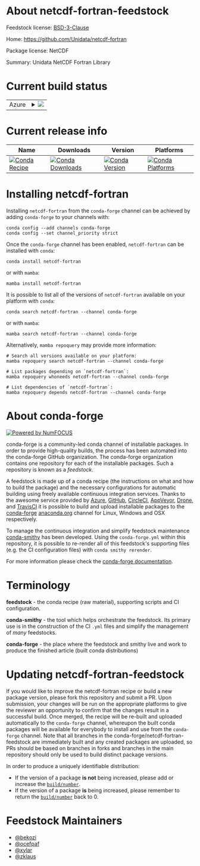 About netcdf-fortran-feedstock
==============================

Feedstock license: [BSD-3-Clause](https://github.com/conda-forge/netcdf-fortran-feedstock/blob/main/LICENSE.txt)

Home: https://github.com/Unidata/netcdf-fortran

Package license: NetCDF

Summary: Unidata NetCDF Fortran Library

Current build status
====================


<table>
    
  <tr>
    <td>Azure</td>
    <td>
      <details>
        <summary>
          <a href="https://dev.azure.com/conda-forge/feedstock-builds/_build/latest?definitionId=5635&branchName=main">
            <img src="https://dev.azure.com/conda-forge/feedstock-builds/_apis/build/status/netcdf-fortran-feedstock?branchName=main">
          </a>
        </summary>
        <table>
          <thead><tr><th>Variant</th><th>Status</th></tr></thead>
          <tbody><tr>
              <td>linux_64_hdf51.14.3mpimpich</td>
              <td>
                <a href="https://dev.azure.com/conda-forge/feedstock-builds/_build/latest?definitionId=5635&branchName=main">
                  <img src="https://dev.azure.com/conda-forge/feedstock-builds/_apis/build/status/netcdf-fortran-feedstock?branchName=main&jobName=linux&configuration=linux%20linux_64_hdf51.14.3mpimpich" alt="variant">
                </a>
              </td>
            </tr><tr>
              <td>linux_64_hdf51.14.3mpinompi</td>
              <td>
                <a href="https://dev.azure.com/conda-forge/feedstock-builds/_build/latest?definitionId=5635&branchName=main">
                  <img src="https://dev.azure.com/conda-forge/feedstock-builds/_apis/build/status/netcdf-fortran-feedstock?branchName=main&jobName=linux&configuration=linux%20linux_64_hdf51.14.3mpinompi" alt="variant">
                </a>
              </td>
            </tr><tr>
              <td>linux_64_hdf51.14.3mpiopenmpi</td>
              <td>
                <a href="https://dev.azure.com/conda-forge/feedstock-builds/_build/latest?definitionId=5635&branchName=main">
                  <img src="https://dev.azure.com/conda-forge/feedstock-builds/_apis/build/status/netcdf-fortran-feedstock?branchName=main&jobName=linux&configuration=linux%20linux_64_hdf51.14.3mpiopenmpi" alt="variant">
                </a>
              </td>
            </tr><tr>
              <td>linux_64_hdf51.14.4mpimpich</td>
              <td>
                <a href="https://dev.azure.com/conda-forge/feedstock-builds/_build/latest?definitionId=5635&branchName=main">
                  <img src="https://dev.azure.com/conda-forge/feedstock-builds/_apis/build/status/netcdf-fortran-feedstock?branchName=main&jobName=linux&configuration=linux%20linux_64_hdf51.14.4mpimpich" alt="variant">
                </a>
              </td>
            </tr><tr>
              <td>linux_64_hdf51.14.4mpinompi</td>
              <td>
                <a href="https://dev.azure.com/conda-forge/feedstock-builds/_build/latest?definitionId=5635&branchName=main">
                  <img src="https://dev.azure.com/conda-forge/feedstock-builds/_apis/build/status/netcdf-fortran-feedstock?branchName=main&jobName=linux&configuration=linux%20linux_64_hdf51.14.4mpinompi" alt="variant">
                </a>
              </td>
            </tr><tr>
              <td>linux_64_hdf51.14.4mpiopenmpi</td>
              <td>
                <a href="https://dev.azure.com/conda-forge/feedstock-builds/_build/latest?definitionId=5635&branchName=main">
                  <img src="https://dev.azure.com/conda-forge/feedstock-builds/_apis/build/status/netcdf-fortran-feedstock?branchName=main&jobName=linux&configuration=linux%20linux_64_hdf51.14.4mpiopenmpi" alt="variant">
                </a>
              </td>
            </tr><tr>
              <td>linux_aarch64_hdf51.14.3mpimpich</td>
              <td>
                <a href="https://dev.azure.com/conda-forge/feedstock-builds/_build/latest?definitionId=5635&branchName=main">
                  <img src="https://dev.azure.com/conda-forge/feedstock-builds/_apis/build/status/netcdf-fortran-feedstock?branchName=main&jobName=linux&configuration=linux%20linux_aarch64_hdf51.14.3mpimpich" alt="variant">
                </a>
              </td>
            </tr><tr>
              <td>linux_aarch64_hdf51.14.3mpinompi</td>
              <td>
                <a href="https://dev.azure.com/conda-forge/feedstock-builds/_build/latest?definitionId=5635&branchName=main">
                  <img src="https://dev.azure.com/conda-forge/feedstock-builds/_apis/build/status/netcdf-fortran-feedstock?branchName=main&jobName=linux&configuration=linux%20linux_aarch64_hdf51.14.3mpinompi" alt="variant">
                </a>
              </td>
            </tr><tr>
              <td>linux_aarch64_hdf51.14.3mpiopenmpi</td>
              <td>
                <a href="https://dev.azure.com/conda-forge/feedstock-builds/_build/latest?definitionId=5635&branchName=main">
                  <img src="https://dev.azure.com/conda-forge/feedstock-builds/_apis/build/status/netcdf-fortran-feedstock?branchName=main&jobName=linux&configuration=linux%20linux_aarch64_hdf51.14.3mpiopenmpi" alt="variant">
                </a>
              </td>
            </tr><tr>
              <td>linux_aarch64_hdf51.14.4mpimpich</td>
              <td>
                <a href="https://dev.azure.com/conda-forge/feedstock-builds/_build/latest?definitionId=5635&branchName=main">
                  <img src="https://dev.azure.com/conda-forge/feedstock-builds/_apis/build/status/netcdf-fortran-feedstock?branchName=main&jobName=linux&configuration=linux%20linux_aarch64_hdf51.14.4mpimpich" alt="variant">
                </a>
              </td>
            </tr><tr>
              <td>linux_aarch64_hdf51.14.4mpinompi</td>
              <td>
                <a href="https://dev.azure.com/conda-forge/feedstock-builds/_build/latest?definitionId=5635&branchName=main">
                  <img src="https://dev.azure.com/conda-forge/feedstock-builds/_apis/build/status/netcdf-fortran-feedstock?branchName=main&jobName=linux&configuration=linux%20linux_aarch64_hdf51.14.4mpinompi" alt="variant">
                </a>
              </td>
            </tr><tr>
              <td>linux_aarch64_hdf51.14.4mpiopenmpi</td>
              <td>
                <a href="https://dev.azure.com/conda-forge/feedstock-builds/_build/latest?definitionId=5635&branchName=main">
                  <img src="https://dev.azure.com/conda-forge/feedstock-builds/_apis/build/status/netcdf-fortran-feedstock?branchName=main&jobName=linux&configuration=linux%20linux_aarch64_hdf51.14.4mpiopenmpi" alt="variant">
                </a>
              </td>
            </tr><tr>
              <td>linux_ppc64le_hdf51.14.3mpimpich</td>
              <td>
                <a href="https://dev.azure.com/conda-forge/feedstock-builds/_build/latest?definitionId=5635&branchName=main">
                  <img src="https://dev.azure.com/conda-forge/feedstock-builds/_apis/build/status/netcdf-fortran-feedstock?branchName=main&jobName=linux&configuration=linux%20linux_ppc64le_hdf51.14.3mpimpich" alt="variant">
                </a>
              </td>
            </tr><tr>
              <td>linux_ppc64le_hdf51.14.3mpinompi</td>
              <td>
                <a href="https://dev.azure.com/conda-forge/feedstock-builds/_build/latest?definitionId=5635&branchName=main">
                  <img src="https://dev.azure.com/conda-forge/feedstock-builds/_apis/build/status/netcdf-fortran-feedstock?branchName=main&jobName=linux&configuration=linux%20linux_ppc64le_hdf51.14.3mpinompi" alt="variant">
                </a>
              </td>
            </tr><tr>
              <td>linux_ppc64le_hdf51.14.3mpiopenmpi</td>
              <td>
                <a href="https://dev.azure.com/conda-forge/feedstock-builds/_build/latest?definitionId=5635&branchName=main">
                  <img src="https://dev.azure.com/conda-forge/feedstock-builds/_apis/build/status/netcdf-fortran-feedstock?branchName=main&jobName=linux&configuration=linux%20linux_ppc64le_hdf51.14.3mpiopenmpi" alt="variant">
                </a>
              </td>
            </tr><tr>
              <td>linux_ppc64le_hdf51.14.4mpimpich</td>
              <td>
                <a href="https://dev.azure.com/conda-forge/feedstock-builds/_build/latest?definitionId=5635&branchName=main">
                  <img src="https://dev.azure.com/conda-forge/feedstock-builds/_apis/build/status/netcdf-fortran-feedstock?branchName=main&jobName=linux&configuration=linux%20linux_ppc64le_hdf51.14.4mpimpich" alt="variant">
                </a>
              </td>
            </tr><tr>
              <td>linux_ppc64le_hdf51.14.4mpinompi</td>
              <td>
                <a href="https://dev.azure.com/conda-forge/feedstock-builds/_build/latest?definitionId=5635&branchName=main">
                  <img src="https://dev.azure.com/conda-forge/feedstock-builds/_apis/build/status/netcdf-fortran-feedstock?branchName=main&jobName=linux&configuration=linux%20linux_ppc64le_hdf51.14.4mpinompi" alt="variant">
                </a>
              </td>
            </tr><tr>
              <td>linux_ppc64le_hdf51.14.4mpiopenmpi</td>
              <td>
                <a href="https://dev.azure.com/conda-forge/feedstock-builds/_build/latest?definitionId=5635&branchName=main">
                  <img src="https://dev.azure.com/conda-forge/feedstock-builds/_apis/build/status/netcdf-fortran-feedstock?branchName=main&jobName=linux&configuration=linux%20linux_ppc64le_hdf51.14.4mpiopenmpi" alt="variant">
                </a>
              </td>
            </tr><tr>
              <td>osx_64_hdf51.14.3mpimpich</td>
              <td>
                <a href="https://dev.azure.com/conda-forge/feedstock-builds/_build/latest?definitionId=5635&branchName=main">
                  <img src="https://dev.azure.com/conda-forge/feedstock-builds/_apis/build/status/netcdf-fortran-feedstock?branchName=main&jobName=osx&configuration=osx%20osx_64_hdf51.14.3mpimpich" alt="variant">
                </a>
              </td>
            </tr><tr>
              <td>osx_64_hdf51.14.3mpinompi</td>
              <td>
                <a href="https://dev.azure.com/conda-forge/feedstock-builds/_build/latest?definitionId=5635&branchName=main">
                  <img src="https://dev.azure.com/conda-forge/feedstock-builds/_apis/build/status/netcdf-fortran-feedstock?branchName=main&jobName=osx&configuration=osx%20osx_64_hdf51.14.3mpinompi" alt="variant">
                </a>
              </td>
            </tr><tr>
              <td>osx_64_hdf51.14.3mpiopenmpi</td>
              <td>
                <a href="https://dev.azure.com/conda-forge/feedstock-builds/_build/latest?definitionId=5635&branchName=main">
                  <img src="https://dev.azure.com/conda-forge/feedstock-builds/_apis/build/status/netcdf-fortran-feedstock?branchName=main&jobName=osx&configuration=osx%20osx_64_hdf51.14.3mpiopenmpi" alt="variant">
                </a>
              </td>
            </tr><tr>
              <td>osx_64_hdf51.14.4mpimpich</td>
              <td>
                <a href="https://dev.azure.com/conda-forge/feedstock-builds/_build/latest?definitionId=5635&branchName=main">
                  <img src="https://dev.azure.com/conda-forge/feedstock-builds/_apis/build/status/netcdf-fortran-feedstock?branchName=main&jobName=osx&configuration=osx%20osx_64_hdf51.14.4mpimpich" alt="variant">
                </a>
              </td>
            </tr><tr>
              <td>osx_64_hdf51.14.4mpinompi</td>
              <td>
                <a href="https://dev.azure.com/conda-forge/feedstock-builds/_build/latest?definitionId=5635&branchName=main">
                  <img src="https://dev.azure.com/conda-forge/feedstock-builds/_apis/build/status/netcdf-fortran-feedstock?branchName=main&jobName=osx&configuration=osx%20osx_64_hdf51.14.4mpinompi" alt="variant">
                </a>
              </td>
            </tr><tr>
              <td>osx_64_hdf51.14.4mpiopenmpi</td>
              <td>
                <a href="https://dev.azure.com/conda-forge/feedstock-builds/_build/latest?definitionId=5635&branchName=main">
                  <img src="https://dev.azure.com/conda-forge/feedstock-builds/_apis/build/status/netcdf-fortran-feedstock?branchName=main&jobName=osx&configuration=osx%20osx_64_hdf51.14.4mpiopenmpi" alt="variant">
                </a>
              </td>
            </tr><tr>
              <td>osx_arm64_hdf51.14.3mpimpich</td>
              <td>
                <a href="https://dev.azure.com/conda-forge/feedstock-builds/_build/latest?definitionId=5635&branchName=main">
                  <img src="https://dev.azure.com/conda-forge/feedstock-builds/_apis/build/status/netcdf-fortran-feedstock?branchName=main&jobName=osx&configuration=osx%20osx_arm64_hdf51.14.3mpimpich" alt="variant">
                </a>
              </td>
            </tr><tr>
              <td>osx_arm64_hdf51.14.3mpinompi</td>
              <td>
                <a href="https://dev.azure.com/conda-forge/feedstock-builds/_build/latest?definitionId=5635&branchName=main">
                  <img src="https://dev.azure.com/conda-forge/feedstock-builds/_apis/build/status/netcdf-fortran-feedstock?branchName=main&jobName=osx&configuration=osx%20osx_arm64_hdf51.14.3mpinompi" alt="variant">
                </a>
              </td>
            </tr><tr>
              <td>osx_arm64_hdf51.14.3mpiopenmpi</td>
              <td>
                <a href="https://dev.azure.com/conda-forge/feedstock-builds/_build/latest?definitionId=5635&branchName=main">
                  <img src="https://dev.azure.com/conda-forge/feedstock-builds/_apis/build/status/netcdf-fortran-feedstock?branchName=main&jobName=osx&configuration=osx%20osx_arm64_hdf51.14.3mpiopenmpi" alt="variant">
                </a>
              </td>
            </tr><tr>
              <td>osx_arm64_hdf51.14.4mpimpich</td>
              <td>
                <a href="https://dev.azure.com/conda-forge/feedstock-builds/_build/latest?definitionId=5635&branchName=main">
                  <img src="https://dev.azure.com/conda-forge/feedstock-builds/_apis/build/status/netcdf-fortran-feedstock?branchName=main&jobName=osx&configuration=osx%20osx_arm64_hdf51.14.4mpimpich" alt="variant">
                </a>
              </td>
            </tr><tr>
              <td>osx_arm64_hdf51.14.4mpinompi</td>
              <td>
                <a href="https://dev.azure.com/conda-forge/feedstock-builds/_build/latest?definitionId=5635&branchName=main">
                  <img src="https://dev.azure.com/conda-forge/feedstock-builds/_apis/build/status/netcdf-fortran-feedstock?branchName=main&jobName=osx&configuration=osx%20osx_arm64_hdf51.14.4mpinompi" alt="variant">
                </a>
              </td>
            </tr><tr>
              <td>osx_arm64_hdf51.14.4mpiopenmpi</td>
              <td>
                <a href="https://dev.azure.com/conda-forge/feedstock-builds/_build/latest?definitionId=5635&branchName=main">
                  <img src="https://dev.azure.com/conda-forge/feedstock-builds/_apis/build/status/netcdf-fortran-feedstock?branchName=main&jobName=osx&configuration=osx%20osx_arm64_hdf51.14.4mpiopenmpi" alt="variant">
                </a>
              </td>
            </tr><tr>
              <td>win_64_hdf51.14.3</td>
              <td>
                <a href="https://dev.azure.com/conda-forge/feedstock-builds/_build/latest?definitionId=5635&branchName=main">
                  <img src="https://dev.azure.com/conda-forge/feedstock-builds/_apis/build/status/netcdf-fortran-feedstock?branchName=main&jobName=win&configuration=win%20win_64_hdf51.14.3" alt="variant">
                </a>
              </td>
            </tr><tr>
              <td>win_64_hdf51.14.4</td>
              <td>
                <a href="https://dev.azure.com/conda-forge/feedstock-builds/_build/latest?definitionId=5635&branchName=main">
                  <img src="https://dev.azure.com/conda-forge/feedstock-builds/_apis/build/status/netcdf-fortran-feedstock?branchName=main&jobName=win&configuration=win%20win_64_hdf51.14.4" alt="variant">
                </a>
              </td>
            </tr>
          </tbody>
        </table>
      </details>
    </td>
  </tr>
</table>

Current release info
====================

| Name | Downloads | Version | Platforms |
| --- | --- | --- | --- |
| [![Conda Recipe](https://img.shields.io/badge/recipe-netcdf--fortran-green.svg)](https://anaconda.org/conda-forge/netcdf-fortran) | [![Conda Downloads](https://img.shields.io/conda/dn/conda-forge/netcdf-fortran.svg)](https://anaconda.org/conda-forge/netcdf-fortran) | [![Conda Version](https://img.shields.io/conda/vn/conda-forge/netcdf-fortran.svg)](https://anaconda.org/conda-forge/netcdf-fortran) | [![Conda Platforms](https://img.shields.io/conda/pn/conda-forge/netcdf-fortran.svg)](https://anaconda.org/conda-forge/netcdf-fortran) |

Installing netcdf-fortran
=========================

Installing `netcdf-fortran` from the `conda-forge` channel can be achieved by adding `conda-forge` to your channels with:

```
conda config --add channels conda-forge
conda config --set channel_priority strict
```

Once the `conda-forge` channel has been enabled, `netcdf-fortran` can be installed with `conda`:

```
conda install netcdf-fortran
```

or with `mamba`:

```
mamba install netcdf-fortran
```

It is possible to list all of the versions of `netcdf-fortran` available on your platform with `conda`:

```
conda search netcdf-fortran --channel conda-forge
```

or with `mamba`:

```
mamba search netcdf-fortran --channel conda-forge
```

Alternatively, `mamba repoquery` may provide more information:

```
# Search all versions available on your platform:
mamba repoquery search netcdf-fortran --channel conda-forge

# List packages depending on `netcdf-fortran`:
mamba repoquery whoneeds netcdf-fortran --channel conda-forge

# List dependencies of `netcdf-fortran`:
mamba repoquery depends netcdf-fortran --channel conda-forge
```


About conda-forge
=================

[![Powered by
NumFOCUS](https://img.shields.io/badge/powered%20by-NumFOCUS-orange.svg?style=flat&colorA=E1523D&colorB=007D8A)](https://numfocus.org)

conda-forge is a community-led conda channel of installable packages.
In order to provide high-quality builds, the process has been automated into the
conda-forge GitHub organization. The conda-forge organization contains one repository
for each of the installable packages. Such a repository is known as a *feedstock*.

A feedstock is made up of a conda recipe (the instructions on what and how to build
the package) and the necessary configurations for automatic building using freely
available continuous integration services. Thanks to the awesome service provided by
[Azure](https://azure.microsoft.com/en-us/services/devops/), [GitHub](https://github.com/),
[CircleCI](https://circleci.com/), [AppVeyor](https://www.appveyor.com/),
[Drone](https://cloud.drone.io/welcome), and [TravisCI](https://travis-ci.com/)
it is possible to build and upload installable packages to the
[conda-forge](https://anaconda.org/conda-forge) [anaconda.org](https://anaconda.org/)
channel for Linux, Windows and OSX respectively.

To manage the continuous integration and simplify feedstock maintenance
[conda-smithy](https://github.com/conda-forge/conda-smithy) has been developed.
Using the ``conda-forge.yml`` within this repository, it is possible to re-render all of
this feedstock's supporting files (e.g. the CI configuration files) with ``conda smithy rerender``.

For more information please check the [conda-forge documentation](https://conda-forge.org/docs/).

Terminology
===========

**feedstock** - the conda recipe (raw material), supporting scripts and CI configuration.

**conda-smithy** - the tool which helps orchestrate the feedstock.
                   Its primary use is in the construction of the CI ``.yml`` files
                   and simplify the management of *many* feedstocks.

**conda-forge** - the place where the feedstock and smithy live and work to
                  produce the finished article (built conda distributions)


Updating netcdf-fortran-feedstock
=================================

If you would like to improve the netcdf-fortran recipe or build a new
package version, please fork this repository and submit a PR. Upon submission,
your changes will be run on the appropriate platforms to give the reviewer an
opportunity to confirm that the changes result in a successful build. Once
merged, the recipe will be re-built and uploaded automatically to the
`conda-forge` channel, whereupon the built conda packages will be available for
everybody to install and use from the `conda-forge` channel.
Note that all branches in the conda-forge/netcdf-fortran-feedstock are
immediately built and any created packages are uploaded, so PRs should be based
on branches in forks and branches in the main repository should only be used to
build distinct package versions.

In order to produce a uniquely identifiable distribution:
 * If the version of a package **is not** being increased, please add or increase
   the [``build/number``](https://docs.conda.io/projects/conda-build/en/latest/resources/define-metadata.html#build-number-and-string).
 * If the version of a package **is** being increased, please remember to return
   the [``build/number``](https://docs.conda.io/projects/conda-build/en/latest/resources/define-metadata.html#build-number-and-string)
   back to 0.

Feedstock Maintainers
=====================

* [@bekozi](https://github.com/bekozi/)
* [@ocefpaf](https://github.com/ocefpaf/)
* [@xylar](https://github.com/xylar/)
* [@zklaus](https://github.com/zklaus/)

